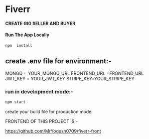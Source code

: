 # Fiverr

#### CREATE GIG SELLER AND BUYER

#### Run The App Locally

```sh
npm  install
```

## create .env file for environment:-

MONGO = YOUR_MONGO_URL
FRONTEND_URL =FRONTEND_URL
JWT_KEY = YOUR_JWT_KEY
STRIPE_KEY=YOUR_STRIPE_KEY

### run in development mode:-

```sh
npm start
```

create your build file for production mode:

FRONTEND OF THIS PROJECT IS:-

https://github.com/MrYogesh0709/fiverr-front
